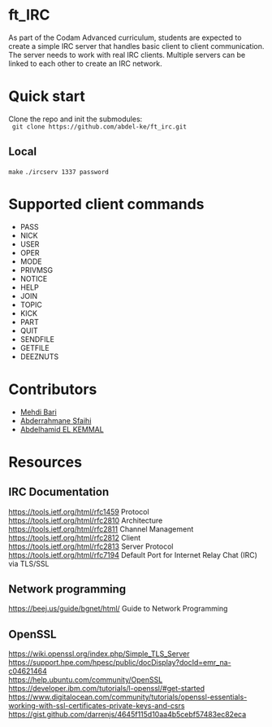 # ft_IRC
As part of the Codam Advanced curriculum, students are expected to create a simple IRC server that handles basic client to client communication. The server needs to work with real IRC clients. Multiple servers can be linked to each other to create an IRC network.

# Quick start

Clone the repo and init the submodules:  
` git clone https://github.com/abdel-ke/ft_irc.git`

## Local
` make `
`./ircserv 1337 password`

# Supported client commands
* PASS
* NICK
* USER
* OPER
* MODE
* PRIVMSG
* NOTICE
* HELP
* JOIN
* TOPIC
* KICK
* PART
* QUIT
* SENDFILE
* GETFILE
* DEEZNUTS


# Contributors
- [Mehdi Bari](https://github.com/mbari)
- [Abderrahmane Sfaihi](https://github.com/AbderrSfa)
- [Abdelhamid EL KEMMAL](https://github.com/abdel-ke)

# Resources

## IRC Documentation

https://tools.ietf.org/html/rfc1459 Protocol  
https://tools.ietf.org/html/rfc2810 Architecture  
https://tools.ietf.org/html/rfc2811 Channel Management  
https://tools.ietf.org/html/rfc2812 Client  
https://tools.ietf.org/html/rfc2813 Server Protocol  
https://tools.ietf.org/html/rfc7194 Default Port for Internet Relay Chat (IRC) via TLS/SSL


## Network programming
https://beej.us/guide/bgnet/html/ Guide to Network Programming

## OpenSSL

https://wiki.openssl.org/index.php/Simple_TLS_Server  
https://support.hpe.com/hpesc/public/docDisplay?docId=emr_na-c04621464  
https://help.ubuntu.com/community/OpenSSL  
https://developer.ibm.com/tutorials/l-openssl/#get-started
https://www.digitalocean.com/community/tutorials/openssl-essentials-working-with-ssl-certificates-private-keys-and-csrs  
https://gist.github.com/darrenjs/4645f115d10aa4b5cebf57483ec82eca  

